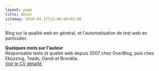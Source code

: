 ```yaml
---
layout: page
title: About
sitemap: 2018-04-17T12:00:00+02:00
---
```


<p class="message">
  Blog sur la qualité web en général, et l'automatisation de test web en particulier.
</p>

<p>
	<strong>Quelques mots sur l'auteur</strong><br />
	Responsable tests et qualité web depuis 2007 chez OverBlog, puis chez Ebuzzing, Teads, Gandi et Brocélia.
	<br/>
	<a href="http://www.fabricebournisien.eu/" title="CV Fabrice Bournisien - Automatiseur de tests web">Voir le CV détaillé</a>
</p>
